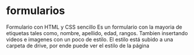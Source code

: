 # formularios
Formulario con HTML y CSS sencillo
Es un formulario con la mayoria de etiquetas tales como, nombre, apellido, edad, rangos.
Tambien insertando videos e imagenes con un poco de estilo.
El estilo está subido a una carpeta de drive, por ende puede ver el estilo de la página
